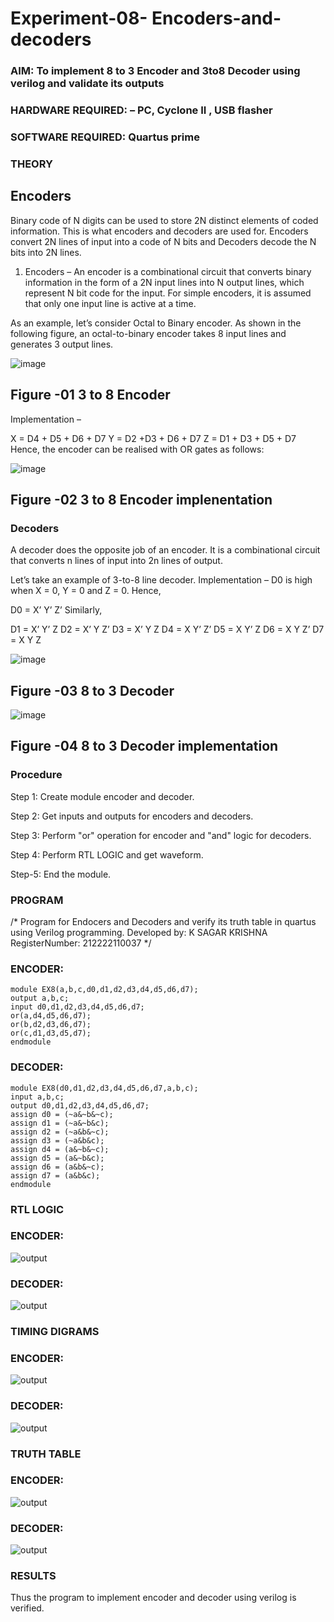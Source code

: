 # Experiment-08- Encoders-and-decoders 
### AIM: To implement 8 to 3 Encoder and  3to8 Decoder using verilog and validate its outputs
### HARDWARE REQUIRED:  – PC, Cyclone II , USB flasher
### SOFTWARE REQUIRED:   Quartus prime
### THEORY 

## Encoders
Binary code of N digits can be used to store 2N distinct elements of coded information. This is what encoders and decoders are used for. Encoders convert 2N lines of input into a code of N bits and Decoders decode the N bits into 2N lines.

1. Encoders –
An encoder is a combinational circuit that converts binary information in the form of a 2N input lines into N output lines, which represent N bit code for the input. For simple encoders, it is assumed that only one input line is active at a time.

As an example, let’s consider Octal to Binary encoder. As shown in the following figure, an octal-to-binary encoder takes 8 input lines and generates 3 output lines.

![image](https://user-images.githubusercontent.com/36288975/171543588-bc0746df-a173-4b35-989e-5fb7d385fe8a.png)
## Figure -01 3 to 8 Encoder 


Implementation –

X = D4 + D5 + D6 + D7
Y = D2 +D3 + D6 + D7
Z = D1 + D3 + D5 + D7 
Hence, the encoder can be realised with OR gates as follows:


![image](https://user-images.githubusercontent.com/36288975/171543740-68403b82-aa93-4c98-9343-f32b14885a2e.png)
## Figure -02 3 to 8 Encoder implenentation 

 ### Decoders 
A decoder does the opposite job of an encoder. It is a combinational circuit that converts n lines of input into 2n lines of output.

Let’s take an example of 3-to-8 line decoder.
Implementation –
D0 is high when X = 0, Y = 0 and Z = 0. Hence,

D0 = X’ Y’ Z’ 
Similarly,

D1 = X’ Y’ Z
D2 = X’ Y Z’
D3 = X’ Y Z
D4 = X Y’ Z’
D5 = X Y’ Z
D6 = X Y Z’
D7 = X Y Z 


![image](https://user-images.githubusercontent.com/36288975/171543978-ee2d0671-2846-40a1-8705-507fd6287a49.png)
## Figure -03 8 to 3 Decoder 



![image](https://user-images.githubusercontent.com/36288975/171543866-5a6eace6-8683-49d7-9c4f-a7cb30ec3035.png)
## Figure -04 8 to 3 Decoder implementation 

### Procedure
 Step 1: Create module encoder and decoder.

Step 2: Get inputs and outputs for encoders and decoders.

Step 3: Perform "or" operation for encoder and "and" logic for decoders.

Step 4: Perform RTL LOGIC and get waveform.

Step-5: End the module.



### PROGRAM 
/*
Program for Endocers and Decoders  and verify its truth table in quartus using Verilog programming.
Developed by: K SAGAR KRISHNA
RegisterNumber:  212222110037
*/
### ENCODER:
```
module EX8(a,b,c,d0,d1,d2,d3,d4,d5,d6,d7);
output a,b,c;
input d0,d1,d2,d3,d4,d5,d6,d7;
or(a,d4,d5,d6,d7);
or(b,d2,d3,d6,d7);
or(c,d1,d3,d5,d7);
endmodule
```
### DECODER:
```
module EX8(d0,d1,d2,d3,d4,d5,d6,d7,a,b,c);
input a,b,c;
output d0,d1,d2,d3,d4,d5,d6,d7;
assign d0 = (~a&~b&~c);
assign d1 = (~a&~b&c);
assign d2 = (~a&b&~c);
assign d3 = (~a&b&c);
assign d4 = (a&~b&~c);
assign d5 = (a&~b&c);
assign d6 = (a&b&~c);
assign d7 = (a&b&c);
endmodule
```






### RTL LOGIC  
### ENCODER:
![output](https://github.com/srikarthickeyanganapathy/Experiment-08-Encoders-and-decoders-/raw/main/Screenshot%20(130).png)
### DECODER:
![output](https://github.com/srikarthickeyanganapathy/Experiment-08-Encoders-and-decoders-/raw/main/Screenshot%202023-01-28%20205527.jpg)








### TIMING DIGRAMS  
### ENCODER:
![output](https://github.com/srikarthickeyanganapathy/Experiment-08-Encoders-and-decoders-/raw/main/Screenshot%20(131).png)
### DECODER:
![output](https://github.com/srikarthickeyanganapathy/Experiment-08-Encoders-and-decoders-/raw/main/Screenshot%202023-01-28%20205802.jpg)




### TRUTH TABLE
### ENCODER:
![output](https://github.com/srikarthickeyanganapathy/Experiment-08-Encoders-and-decoders-/raw/main/encodertt.png)
### DECODER:
![output](https://github.com/srikarthickeyanganapathy/Experiment-08-Encoders-and-decoders-/raw/main/decodertt.png)





### RESULTS 
Thus the program to implement encoder and decoder using verilog is verified.
